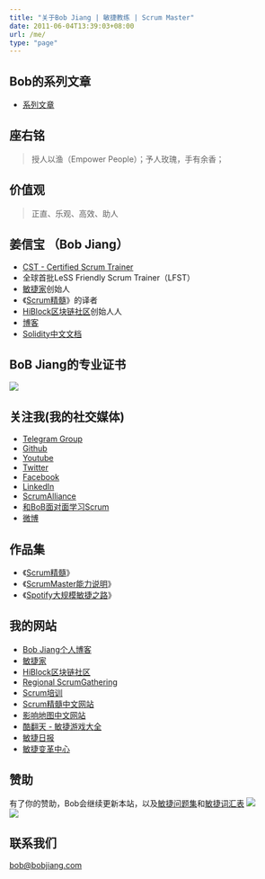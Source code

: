 ```yaml
---
title: "关于Bob Jiang | 敏捷教练 | Scrum Master"
date: 2011-06-04T13:39:03+08:00
url: /me/
type: "page"
---
```


## Bob的系列文章

- [系列文章](/agile-serials/)

## 座右铭
> 授人以渔（Empower People）；予人玫瑰，手有余香；

## 价值观
> 正直、乐观、高效、助人

## 姜信宝 （Bob Jiang）

- [CST - Certified Scrum Trainer](https://www.scrumalliance.org/community/profile/bjiang)
- 全球首批LeSS Friendly Scrum Trainer（LFST）
- [敏捷家](https://www.agileplus.co/)创始人
- 《[Scrum精髓](https://essentialscrum.cn/)》的译者
- [HiBlock区块链社区](https://hiblock.net/)创始人人
- [博客](https://www.bobjiang.com)
- [Solidity中文文档](https://solidity-cn.readthedocs.io/zh/develop/)

## BoB Jiang的专业证书
![](/images/bob-all-certs.jpg)

## 关注我(我的社交媒体)
- [Telegram Group](https://t.me/bobjiang123)
- [Github](https://github.com/bobjiang/)
- [Youtube](https://www.youtube.com/channel/UCY6l_ASrqbDks31hMFrtkYA)
- [Twitter](https://twitter.com/bobjiang123)
- [Facebook](https://www.facebook.com/jiangxb)
- [LinkedIn](https://www.linkedin.com/in/xinbaojiang/)
- [ScrumAlliance](https://www.scrumalliance.org/community/profile/bjiang)
- [和BoB面对面学习Scrum](https://appmopev1px9533.h5.xiaoeknow.com/homepage) 
- [微博](https://www.weibo.com/310653666/)

## 作品集
- 《[Scrum精髓](https://item.jd.com/11462889.html)》
- 《[ScrumMaster能力说明](https://bobjiang.com/8-stances-of-scrum-master/)》
- 《[Spotify大规模敏捷之路](https://bobjiang.com/blog/scaling-agile-spotify-with-tribes-squads-chapters-guilds)》

## 我的网站

- [Bob Jiang个人博客](https://www.bobjiang.com)
- [敏捷家](https://www.agileplus.co/)
- [HiBlock区块链社区](https://hiblock.net/)
- [Regional ScrumGathering](https://scrumgatheringchina.com/)
- [Scrum培训](https://scrumtraining.cn/)
- [Scrum精髓中文网站](https://essentialscrum.cn/)
- [影响地图中文网站](https://impactmapping.cn/)
- [酷翻天 - 敏捷游戏大全](https://coolfunday.com/)
- [敏捷日报](https://agiledaily.net/)
- [敏捷变革中心](https://www.c4at.cn/)

## 赞助
有了你的赞助，Bob会继续更新本站，以及[敏捷问题集](/agile-faq-cn/)和[敏捷词汇表](/agile-glossaries-cn/)
![](/images/wechat-payment.png)  
![](/images/alipay-payment.png)

## 联系我们

[bob@bobjiang.com](mailto:bob@bobjiang.com)
